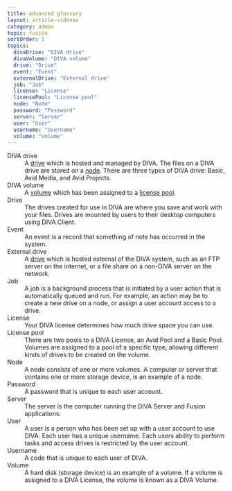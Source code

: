 ```yaml
---
title: Advanced glossary
layout: article-sidenav
category: admin
topic: fusion
sortOrder: 1
topics:
  divaDrive: "DIVA drive"
  divaVolume: "DIVA volume"
  drive: "Drive"
  event: "Event"
  externalDrive: "External drive"
  job: "Job"
  license: "License"
  licensePool: "License pool"
  node: "Node"
  password: "Password"
  server: "Server"
  user: "User"
  username: "Username"
  volume: "Volume"
---
```


<dl>

  <dt id="divaDrive">DIVA drive</dt>
  <dd>A <a href="#drive">drive</a> which is hosted and managed by DIVA. The files on a DIVA drive are stored on a <a href="#node">node</a>. There are three types of DIVA drive: Basic, Avid Media, and Avid Projects.</dd>

  <dt id="divaVolume">DIVA volume</dt>
  <dd>A <a href="#volume">volume</a> which has been assigned to a <a href="#licensePool">license pool</a>.</dd>

  <dt id="drive">Drive</dt>
  <dd>The drives created for use in DIVA are where you save and work with your files. Drives are mounted by users to their desktop computers using DIVA Client.</dd>

  <dt id="event">Event</dt>
  <dd>An event is a record that something of note has occurred in the system.</dd>

  <dt id="externalDrive">External drive</dt>
  <dd>A <a href="#drive">drive</a> which is hosted external of the DIVA system, such as an FTP server on the internet, or a file share on a non-DIVA server on the network.</dd>

  <dt id="job">Job</dt>
  <dd>A job is a background process that is initiated by a user action that is automatically queued and run. For example, an action may be to create a new drive on a node, or assign a user account access to a drive.</dd>

  <dt id="license">License</dt>
  <dd>Your DIVA license determines how much drive space you can use.</dd>

  <dt id="licensePool">License pool</dt>
  <dd>There are two pools to a DIVA License, an Avid Pool and a Basic Pool. Volumes are assigned to a pool of a specific type, allowing different kinds of drives to be created on the volume.</dd>

  <dt id="node">Node</dt>
  <dd>A node consists of one or more volumes. A computer or server that contains one or more storage device, is an example of a node.</dd>

  <dt id="password">Password</dt>
  <dd>A password that is unique to each user account.</dd>

  <dt id="server">Server</dt>
  <dd>The server is the computer running the DIVA Server and Fusion applications.</dd>

  <dt id="user">User</dt>
  <dd>A user is a person who has been set up with a user account to use DIVA. Each user has a unique username. Each users ability to perform tasks and access drives is restricted by the user account.</dd>

  <dt id="username">Username</dt>
  <dd>A code that is unique to each user of DIVA.</dd>

  <dt id="volume">Volume</dt>
  <dd>A hard disk (storage device) is an example of a volume. If a volume is assigned to a DIVA License, the volume is known as a DIVA Volume.</dd>

</dl>

